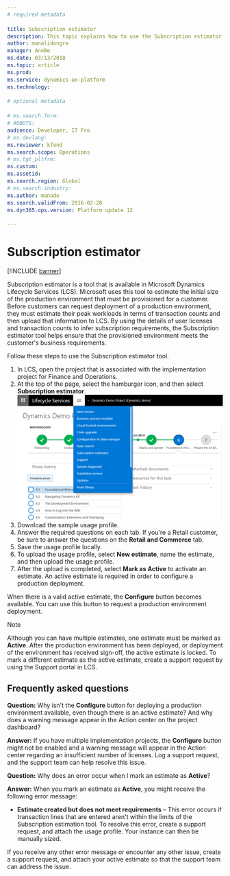 ```yaml
---
# required metadata

title: Subscription estimator
description: This topic explains how to use the Subscription estimator tool that is available in Lifecycle Services (LCS) for Microsoft Dynamics 365 Finance and Operations.
author: manalidongre
manager: AnnBe
ms.date: 03/13/2018
ms.topic: article
ms.prod: 
ms.service: dynamics-ax-platform
ms.technology: 

# optional metadata

# ms.search.form: 
# ROBOTS: 
audience: Developer, IT Pro
# ms.devlang: 
ms.reviewer: kfend
ms.search.scope: Operations
# ms.tgt_pltfrm: 
ms.custom: 
ms.assetid: 
ms.search.region: Global
# ms.search.industry: 
ms.author: manado
ms.search.validFrom: 2016-02-28
ms.dyn365.ops.version: Platform update 12

---
```

# Subscription estimator

[!INCLUDE [banner](../includes/banner.md)]

Subscription estimator is a tool that is available in Microsoft Dynamics Lifecycle Services (LCS). Microsoft uses this tool to estimate the initial size of the production environment that must be provisioned for a customer. Before customers can request deployment of a production environment, they must estimate their peak workloads in terms of transaction counts and then upload that information to LCS. By using the details of user licenses and transaction counts to infer subscription requirements, the Subscription estimator tool helps ensure that the provisioned environment meets the customer's business requirements.

Follow these steps to use the Subscription estimator tool.

1. In LCS, open the project that is associated with the implementation project for Finance and Operations.
2. At the top of the page, select the hamburger icon, and then select **Subscription estimator**.
[![subscription estimator](./media/subscription_estimator_01.png)](./media/subscription_estimator_01.png)
3. Download the sample usage profile.
4. Answer the required questions on each tab. If you're a Retail customer, be sure to answer the questions on the **Retail and Commerce** tab.
5. Save the usage profile locally.
6. To upload the usage profile, select **New estimate**, name the estimate, and then upload the usage profile.
7. After the upload is completed, select **Mark as Active** to activate an estimate. An active estimate is required in order to configure a production deployment.

When there is a valid active estimate, the **Configure** button becomes available. You can use this button to request a production environment deployment.

> [!NOTE]
> Although you can have multiple estimates, one estimate must be marked as **Active**. After the production environment has been deployed, or deployment of the environment has received sign-off, the active estimate is locked. To mark a different estimate as the active estimate, create a support request by using the Support portal in LCS.

## Frequently asked questions

**Question:** Why isn't the **Configure** button for deploying a production environment available, even though there is an active estimate? And why does a warning message appear in the Action center on the project dashboard?

**Answer:** If you have multiple implementation projects, the **Configure** button might not be enabled and a warning message will appear in the Action center regarding an insufficient number of licenses. Log a support request, and the support team can help resolve this issue.

**Question:** Why does an error occur when I mark an estimate as **Active**?

**Answer:** When you mark an estimate as **Active**, you might receive the following error message:

- **Estimate created but does not meet requirements** – This error occurs if transaction lines that are entered aren't within the limits of the Subscription estimation tool. To resolve this error, create a support request, and attach the usage profile. Your instance can then be manually sized.

If you receive any other error message or encounter any other issue, create a support request, and attach your active estimate so that the support team can address the issue.
